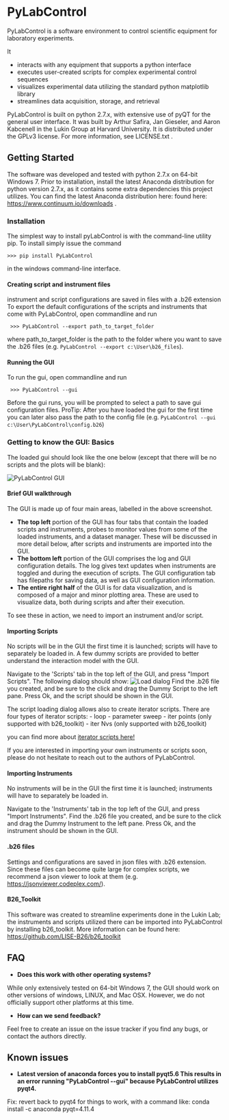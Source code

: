 # PyLabControl
PyLabControl is a software environment to control scientific equipment for laboratory experiments. 

It
+	interacts with any equipment that supports a python interface
+	executes user-created scripts for complex experimental control sequences
+	visualizes experimental data utilizing the standard python matplotlib library
+	streamlines data acquisition, storage, and retrieval 

PyLabControl is built on python 2.7.x, with extensive use of pyQT for the general user interface. 
It was built by Arthur Safira, Jan Gieseler, and Aaron Kabcenell in the Lukin Group at Harvard University. 
It is distributed under the GPLv3 license. For more information, see LICENSE.txt .



## Getting Started
The software was developed and tested with python 2.7.x on 64-bit Windows 7. Prior to installation, install the latest 
Anaconda distribution for python version 2.7.x, as it contains some extra dependencies this project utilizes.
You can find the latest Anaconda distribution here: found here: https://www.continuum.io/downloads . 

### Installation
The simplest way to install pyLabControl is with the command-line utility pip. To install simply issue the command

```>>> pip install PyLabControl```

in the windows command-line interface.

#### Creating script and instrument files
instrument and script configurations are saved in files with a .b26 extension
To export the default configurations of the scripts and instruments that come with PyLabControl, open commandline and run

``` >>> PyLabControl --export path_to_target_folder```

where path_to_target_folder is the path to the folder where you want to save the .b26 files (e.g. `PyLabControl --export c:\User\b26_files`).

#### Running the GUI
To run the gui, open commandline and run

``` >>> PyLabControl --gui```

Before the gui runs, you will be prompted to select a path to save gui configuration files.
ProTip: After you have loaded the gui for the first time you can later also pass the path to the config file (e.g. `PyLabControl --gui c:\User\PyLabControl\config.b26`)

### Getting to know the GUI: Basics
The loaded gui should look like the one below (except that there will be no scripts and the plots will be blank):

![PyLabControl GUI](/docs/images/main_window.png?raw=true "PyLabControl GUI")

#### Brief GUI walkthrough
The GUI is made up of four main areas, labelled in the above screenshot.
+ **The top left** portion of the GUI has four tabs that contain the loaded scripts and instruments, probes to monitor values from some of the loaded instruments, and a dataset manager.
These will be discussed in more detail below, after scripts and instruments are imported into the GUI.
+ **The bottom left** portion of the GUI comprises the log and GUI configuration details. The log gives text updates when instruments
are toggled and during the execution of scripts. The GUI configuration tab has filepaths for saving data, as well as GUI configuration information.
+ **The entire right half** of the GUI is for data visualization, and is composed of a major and minor plotting area. 
These are used to visualize data, both during scripts and after their execution.

To see these in action, we need to import an instrument and/or script.

#### Importing Scripts
No scripts will be in the GUI the first time it is launched; scripts will have to separately be loaded in.  A few 
dummy scripts are provided to better understand the interaction model with the GUI.

Navigate to the 'Scripts' tab in the top left of the GUI, and press "Import Scripts". The following dialog should show:
![Load dialog](/docs/images/load_dialog.png?raw=true "Load dialog")
Find the .b26 file you created, and be sure to the click and drag the Dummy Script to the left pane. Press Ok, and the script should be shown in the GUI. 

The script loading dialog allows also to create iterator scripts. There are four types of iterator scripts:
    - loop
    - parameter sweep
    - iter points (only supported with b26_toolkit)
    - iter Nvs (only supported with b26_toolkit)

you can find more about [iterator scripts here!](docs/iterator_scripts.md)

If you are interested in importing your own instruments or scripts soon, please do not hesitate to reach out to the authors of PyLabControl.

#### Importing Instruments
No instruments will be in the GUI the first time it is launched; instruments will have to separately be loaded in. 

Navigate to the 'Instruments' tab in the top left of the GUI, and press "Import Instruments". Find the .b26 file you created, 
and be sure to the click and drag the Dummy Instrument to the left pane. Press Ok, and the instrument should be shown in the GUI. 

#### .b26 files
Settings and configurations are saved in json files with .b26 extension.
Since these files can become quite large for complex scripts, we recommend a json viewer to look at them (e.g. https://jsonviewer.codeplex.com/).

#### B26_Toolkit
This software was created to streamline experiments done in the Lukin Lab; 
the instruments and scripts utilized there can be imported into PyLabControl by installing b26_toolkit. 
More information can be found here: https://github.com/LISE-B26/b26_toolkit

## FAQ
+ **Does this work with other operating systems?**

While only extensively tested on 64-bit Windows 7, the GUI should work on other versions of windows, LINUX, and Mac OSX.
However, we do not officially support other platforms at this time.

+ **How can we send feedback?**

Feel free to create an issue on the issue tracker if you find any bugs, or contact the authors directly.

## Known issues
+ **Latest version of anaconda forces you to install pyqt5.6 This results in an error running "PyLabControl --gui" because PyLabControl utilizes pyqt4.**

Fix: revert back to pyqt4 for things to work, with a command like: conda install -c anaconda pyqt=4.11.4


